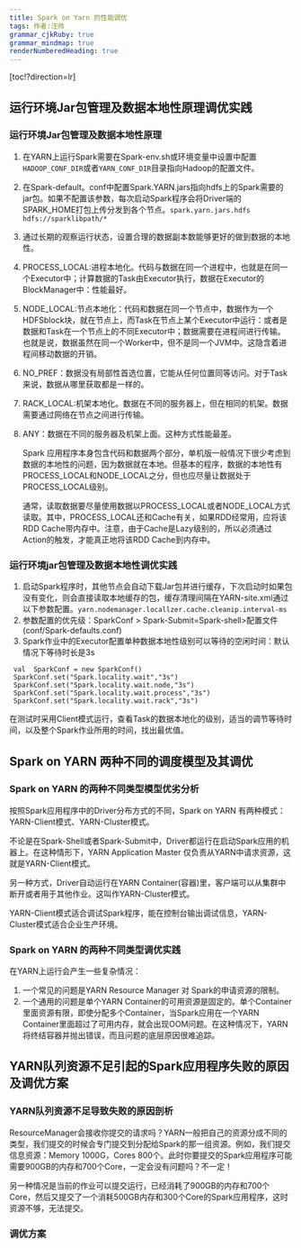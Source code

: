 ```yaml
---
title: Spark on Yarn 的性能调优
tags: 作者:汪帅
grammar_cjkRuby: true
grammar_mindmap: true
renderNumberedHeading: true
---
```


[toc!?direction=lr]

## 运行环境Jar包管理及数据本地性原理调优实践

### 运行环境Jar包管理及数据本地性原理

 1. 在YARN上运行Spark需要在Spark-env.sh或环境变量中设置中配置`HADOOP_CONF_DIR`或者`YARN_CONF_DIR`目录指向Hadoop的配置文件。
 2. 在Spark-default。conf中配置Spark.YARN.jars指向hdfs上的Spark需要的jar包。如果不配置该参数，每次启动Spark程序会将Driver端的SPARK_HOME打包上传分发到各个节点。`spark.yarn.jars.hdfs hdfs://sparklibpath/*`
 3. 通过长期的观察运行状态，设置合理的数据副本数能够更好的做到数据的本地性。
 4. PROCESS_LOCAL:进程本地化。代码与数据在同一个进程中，也就是在同一个Executor中；计算数据的Task由Executor执行，数据在Executor的BlockManager中：性能最好。
 5. NODE_LOCAL:节点本地化：代码和数据在同一个节点中，数据作为一个HDFSblock块，就在节点上，而Task在节点上某个Executor中运行：或者是数据和Task在一个节点上的不同Executor中；数据需要在进程间进行传输。也就是说，数据虽然在同一个Worker中，但不是同一个JVM中。这隐含着进程间移动数据的开销。
 6. NO_PREF：数据没有局部性首选位置，它能从任何位置同等访问。对于Task来说，数据从哪里获取都是一样的。
 7. RACK_LOCAL:机架本地化。数据在不同的服务器上，但在相同的机架。数据需要通过网络在节点之间进行传输。
 8. ANY：数据在不同的服务器及机架上面。这种方式性能最差。
	
	Spark 应用程序本身包含代码和数据两个部分，单机版一般情况下很少考虑到数据的本地性的问题，因为数据就在本地。但基本的程序，数据的本地性有PROCESS_LOCAL和NODE_LOCAL之分，但也应尽量让数据处于PROCESS_LOCAL级别。
	
	通常，读取数据要尽量使用数据以PROCESS_LOCAL或者NODE_LOCAL方式读取。其中，PROCESS_LOCAL还和Cache有关，如果RDD经常用，应将该RDD Cache带内存中。注意，由于Cache是Lazy级别的，所以必须通过Action的触发，才能真正地将该RDD Cache到内存中。
	

### 运行环境jar包管理及数据本地性调优实践

 1. 启动Spark程序时，其他节点会自动下载Jar包并进行缓存，下次启动时如果包没有变化，则会直接读取本地缓存的包，缓存清理间隔在YARN-site.xml通过以下参数配置。`yarn.nodemanager.locallzer.cache.cleanip.interval-ms`
 2. 参数配置的优先级：SparkConf > Spark-Submit=Spark-shell>配置文件(conf/Spark-defaults.conf)
 3. Spark作业中的Executor配置单种数据本地性级别可以等待的空闲时间：默认情况下等待时长是3s

``` scala?linenums
 val  SparkConf = new SparkConf()
 SparkConf.set("Spark.locality.wait","3s")
 SparkConf.set("Spark.locality.wait.node,"3s")
 SparkConf.set("Spark.locality.wait.process","3s")
 SparkConf.set("Spark.locality.wait.rack","3s")
```
在测试时采用Client模式运行，查看Task的数据本地化的级别，适当的调节等待时间，以及整个Spark作业所用的时间，找出最优值。

## Spark on YARN 两种不同的调度模型及其调优

### Spark on YARN 的两种不同类型模型优劣分析

按照Spark应用程序中的Driver分布方式的不同，Spark on YARN 有两种模式：YARN-Client模式、YARN-Cluster模式。

不论是在Spark-Shell或者Spark-Submit中，Driver都运行在启动Spark应用的机器上。在这种情形下，YARN Application Master 仅负责从YARN中请求资源，这就是YARN-Client模式。

另一种方式，Driver自动运行在YARN Container(容器)里，客户端可以从集群中断开或者用于其他作业。这叫作YARN-Cluster模式。

YARN-Client模式适合调试Spark程序，能在控制台输出调试信息，YARN-Cluster模式适合企业生产环境。

### Spark on YARN 的两种不同类型调优实践

在YARN上运行会产生一些复杂情况：

 1. 一个常见的问题是YARN Resource Manager 对 Spark的申请资源的限制。
 2. 一个通用的问题是单个YARN Container的可用资源是固定的。单个Container里面资源有限，即使分配多个Container，当Spark应用在一个YARN Container里面超过了可用内存，就会出现OOM问题。在这种情况下，YARN将终结容器并抛出错误，而且问题的底层原因很难追踪。

## YARN队列资源不足引起的Spark应用程序失败的原因及调优方案

### YARN队列资源不足导致失败的原因剖析

ResourceManager会接收你提交的请求吗？YARN一般把自己的资源分成不同的类型，我们提交的时候会专门提交到分配给Spark的那一组资源。例如，我们提交信息资源：Memory 1000G，Cores 800个。此时你要提交的Spark应用程序可能需要900GB的内存和700个Core，一定会没有问题吗？不一定！

另一种情况是当前的作业可以提交运行，已经消耗了900GB的内存和700个Core，然后又提交了一个消耗500GB内存和300个Core的Spark应用程序，这时资源不够，无法提交。

### 调优方案

